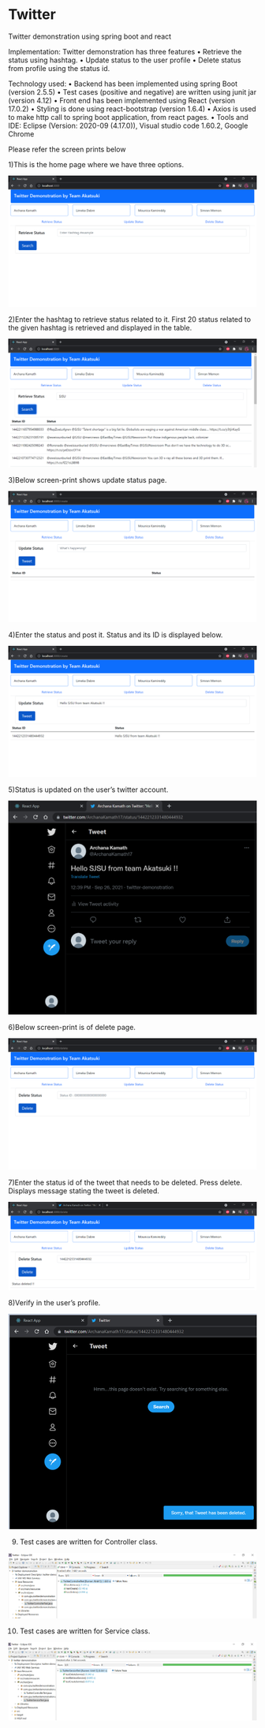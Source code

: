 # Twitter
Twitter demonstration using spring boot and react

Implementation:  Twitter demonstration has three features
•	Retrieve the status using hashtag.
•	Update status to the user profile 
•	Delete status from profile using the status id.
	
Technology used: 
•	Backend has been implemented using spring Boot (version 2.5.5)
•	Test cases (positive and negative) are written using junit jar (version 4.12)
•	Front end has been implemented using React (version 17.0.2)
•	Styling is done using react-bootstrap (version 1.6.4)
•	Axios is used to make http call to spring boot application, from react pages.
•	Tools and IDE: Eclipse (Version: 2020-09 (4.17.0)), Visual studio code 1.60.2, Google Chrome


Please refer the screen prints below

1)This is the home page where we have three options.

![alt text](https://github.com/archana-kamath/Twitter/blob/main/twitter_screenshot/1%20Retrieve%20Page.PNG?raw=true)
 
2)Enter the hashtag to retrieve status related to it. First 20 status related to the given hashtag is retrieved and displayed in the table.

![alt text](https://github.com/archana-kamath/Twitter/blob/main/twitter_screenshot/2%20Retrieve%20Status%20Result.PNG?raw=true)
 
3)Below screen-print shows update status page.

![alt text](https://github.com/archana-kamath/Twitter/blob/main/twitter_screenshot/8%20Status%20Update%20Page.PNG?raw=true)
 
4)Enter the status and post it. Status and its ID is displayed below.

![alt text](https://github.com/archana-kamath/Twitter/blob/main/twitter_screenshot/3%20Update%20Status%20Result.PNG?raw=true)
 
5)Status is updated on the user’s twitter account.

 ![alt text](https://github.com/archana-kamath/Twitter/blob/main/twitter_screenshot/5%20My%20Status.PNG?raw=true)

6)Below screen-print is of delete page.

![alt text](https://github.com/archana-kamath/Twitter/blob/main/twitter_screenshot/6%20Delete%20Status%20Page.PNG?raw=true)

7)Enter the status id of the tweet that needs to be deleted. Press delete. Displays message stating the tweet is deleted.
 
![alt text](https://github.com/archana-kamath/Twitter/blob/main/twitter_screenshot/7%20Status%20deleted%20Result.PNG?raw=true)

8)Verify in the user’s profile.

![alt text](https://github.com/archana-kamath/Twitter/blob/main/twitter_screenshot/9%20Status%20deleted.PNG?raw=true)

9) Test cases are written for Controller class.

![alt text](https://github.com/archana-kamath/Twitter/blob/main/twitter_screenshot/10%20Test%20controller.PNG?raw=true)
 
10) Test cases are written for Service class.
 
![alt text](https://github.com/archana-kamath/Twitter/blob/main/twitter_screenshot/11%20Test%20service.PNG?raw=true)
